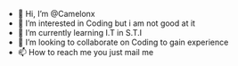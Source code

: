 - 👋 Hi, I’m @Camelonx
- 👀 I’m interested in Coding but i am not good at it
- 🌱 I’m currently learning I.T in S.T.I
- 💞️ I’m looking to collaborate on Coding to gain experience
- 📫 How to reach me you just mail me

<!---
Camelonx/Camelonx is a ✨ special ✨ repository because its `README.md` (this file) appears on your GitHub profile.
You can click the Preview link to take a look at your changes.
--->
